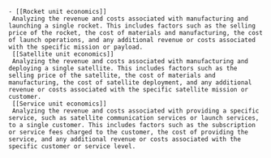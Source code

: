     - [[Rocket unit economics]]
     Analyzing the revenue and costs associated with manufacturing and launching a single rocket. This includes factors such as the selling price of the rocket, the cost of materials and manufacturing, the cost of launch operations, and any additional revenue or costs associated with the specific mission or payload.
     [[Satellite unit economics]]
     Analyzing the revenue and costs associated with manufacturing and deploying a single satellite. This includes factors such as the selling price of the satellite, the cost of materials and manufacturing, the cost of satellite deployment, and any additional revenue or costs associated with the specific satellite mission or customer.
     [[Service unit economics]]
     Analyzing the revenue and costs associated with providing a specific service, such as satellite communication services or launch services, to a single customer. This includes factors such as the subscription or service fees charged to the customer, the cost of providing the service, and any additional revenue or costs associated with the specific customer or service level.

